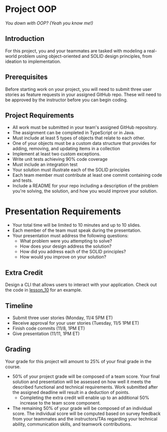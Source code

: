 # Project OOP
*You down with OOP? (Yeah you know me!)*

## Introduction

For this project, you and your teammates are tasked with modeling a real-world problem using object-oriented and SOLID design principles, from ideation to implementation.

## Prerequisites

Before starting work on your project, you will need to submit three user stories as feature requests in your assigned GitHub repo. These will need to be approved by the instructor before you can begin coding.

## Project Requirements

* All work must be submitted in your team's assigned GitHub repository.
* The assignment can be completed in TypeScript or in Java.
* Must include at least 5 types of objects that relate to each other.
* One of your objects must be a custom data structure that provides for adding, removing, and updating items in a collection
* Implement at least two custom exceptions.
* Write unit tests achieving 90% code coverage
* Must include an integration test
* Your solution must illustrate each of the SOLID principles
* Each team member must contribute at least one commit containing code and tests.
* Include a README for your repo including a description of the problem you're solving, the solution, and how you would improve your solution.

# Presentation Requirements

* Your total time will be limited to 10 minutes and up to 10 slides.
* Each member of the team must speak during the presentation.
* Your presentation must address the following questions:
    * What problem were you attempting to solve?
    * How does your design address the solution?
    * How did you address each of the SOLID principles?
    * How would you improve on your solution?

## Extra Credit

Design a CLI that allows users to interact with your application. Check out the code in [lesson_10](/lesson_10/libraries/src/cli/) for an example.

## Timeline

* Submit three user stories (Monday, 11/4 5PM ET)
* Receive approval for your user stories (Tuesday, 11/5 1PM ET)
* Finish code commits (11/8, 1PM ET)
* Give presentation (11/11, 1PM ET)

## Grading

Your grade for this project will amount to 25% of your final grade in the course.

* 50% of your project grade will be composed of a team score. Your final solution and presentation will be assessed on how well it meets the described functional and technical requirements. Work submitted after the assigned deadline will result in a deduction of points.
    * Completing the extra credit will enable up to an additional 50% increase to the team score component.
* The remaining 50% of your grade will be composed of an individual score. The individual score will be computed based on survey feedback from your teammates and the instructors/TAs regarding your technical ability, communication skills, and teamwork contributions.